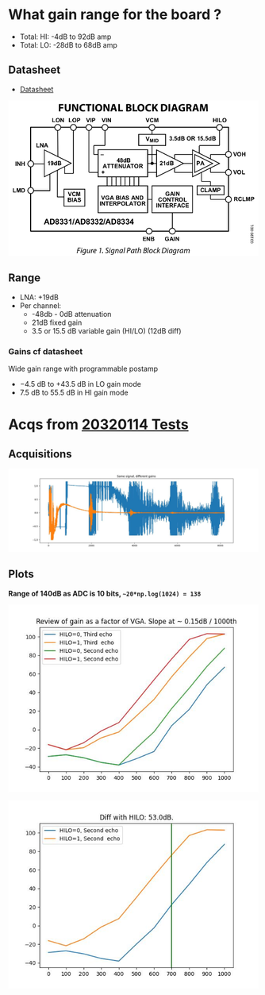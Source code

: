 # What gain range for the board ?

* Total: HI: -4dB to 92dB amp
* Total: LO: -28dB to 68dB amp

## Datasheet

* [Datasheet](ad8332/AD8331_8332_8334.pdf)

![Datasheet](ad8332/diagram.png)

## Range

* LNA: +19dB
* Per channel:
  * -48db - 0dB attenuation
  * 21dB fixed gain
  * 3.5 or 15.5 dB variable gain (HI/LO) (12dB diff)

### Gains cf datasheet

Wide gain range with programmable postamp
* −4.5 dB to +43.5 dB in LO gain mode
* 7.5 dB to 55.5 dB in HI gain mode

# Acqs from [20320114 Tests](../20230114_GainTests/)

## Acquisitions

![](../20230114_GainTests/signals.jpg)

## Plots

__Range of 140dB as ADC is 10 bits, `~20*np.log(1024) = 138`__

![](../20230114_GainTests/gains.jpg)

![](../20230114_GainTests/hilo.jpg)
